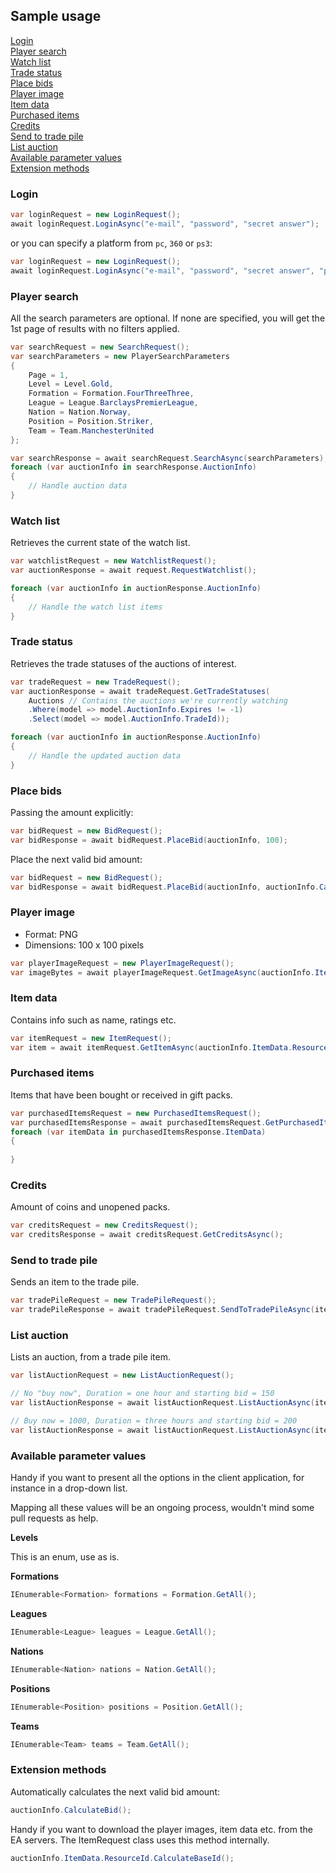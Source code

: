 ## Sample usage

[Login](https://github.com/trydis/Fifa-Ultimate-Team-2013-Toolkit#login)  
[Player search](https://github.com/trydis/Fifa-Ultimate-Team-2013-Toolkit#player-search)  
[Watch list](https://github.com/trydis/Fifa-Ultimate-Team-2013-Toolkit#watch-list)  
[Trade status](https://github.com/trydis/Fifa-Ultimate-Team-2013-Toolkit#trade-status)  
[Place bids](https://github.com/trydis/Fifa-Ultimate-Team-2013-Toolkit#place-bids)  
[Player image](https://github.com/trydis/Fifa-Ultimate-Team-2013-Toolkit#player-image)  
[Item data](https://github.com/trydis/Fifa-Ultimate-Team-2013-Toolkit#item-data)  
[Purchased items](https://github.com/trydis/Fifa-Ultimate-Team-2013-Toolkit#purchased-items)  
[Credits](https://github.com/trydis/Fifa-Ultimate-Team-2013-Toolkit#credits)  
[Send to trade pile](https://github.com/trydis/Fifa-Ultimate-Team-2013-Toolkit#send-to-trade-pile)  
[List auction](https://github.com/trydis/Fifa-Ultimate-Team-2013-Toolkit#list-auction)  
[Available parameter values](https://github.com/trydis/Fifa-Ultimate-Team-2013-Toolkit#available-parameter-values)  
[Extension methods](https://github.com/trydis/Fifa-Ultimate-Team-2013-Toolkit#extension-methods)  

### Login

```csharp
var loginRequest = new LoginRequest();
await loginRequest.LoginAsync("e-mail", "password", "secret answer");
```

or you can specify a platform from `pc`, `360` or `ps3`:

```csharp
var loginRequest = new LoginRequest();
await loginRequest.LoginAsync("e-mail", "password", "secret answer", "pc");
```

### Player search

All the search parameters are optional. If none are specified, you will get the 1st page of results with no filters applied.

```csharp
var searchRequest = new SearchRequest();
var searchParameters = new PlayerSearchParameters
{
    Page = 1,
    Level = Level.Gold,
    Formation = Formation.FourThreeThree,
    League = League.BarclaysPremierLeague,
    Nation = Nation.Norway,
    Position = Position.Striker,
    Team = Team.ManchesterUnited
};

var searchResponse = await searchRequest.SearchAsync(searchParameters);
foreach (var auctionInfo in searchResponse.AuctionInfo)
{
	// Handle auction data
}
```

### Watch list

Retrieves the current state of the watch list.

```csharp
var watchlistRequest = new WatchlistRequest();
var auctionResponse = await request.RequestWatchlist();

foreach (var auctionInfo in auctionResponse.AuctionInfo)
{
	// Handle the watch list items
}
```

### Trade status

Retrieves the trade statuses of the auctions of interest.

```csharp
var tradeRequest = new TradeRequest();
var auctionResponse = await tradeRequest.GetTradeStatuses(
    Auctions // Contains the auctions we're currently watching
    .Where(model => model.AuctionInfo.Expires != -1)
    .Select(model => model.AuctionInfo.TradeId));

foreach (var auctionInfo in auctionResponse.AuctionInfo)
{
	// Handle the updated auction data
}
```

### Place bids

Passing the amount explicitly:

```csharp
var bidRequest = new BidRequest();
var bidResponse = await bidRequest.PlaceBid(auctionInfo, 100);
```

Place the next valid bid amount:

```csharp
var bidRequest = new BidRequest();
var bidResponse = await bidRequest.PlaceBid(auctionInfo, auctionInfo.CalculateBid());
```

### Player image

- Format: PNG
- Dimensions: 100 x 100 pixels

```csharp
var playerImageRequest = new PlayerImageRequest();
var imageBytes = await playerImageRequest.GetImageAsync(auctionInfo.ItemData.ResourceId);
```

### Item data

Contains info such as name, ratings etc.

```csharp
var itemRequest = new ItemRequest();
var item = await itemRequest.GetItemAsync(auctionInfo.ItemData.ResourceId);
```

### Purchased items

Items that have been bought or received in gift packs.

```csharp
var purchasedItemsRequest = new PurchasedItemsRequest();
var purchasedItemsResponse = await purchasedItemsRequest.GetPurchasedItemsAsync();
foreach (var itemData in purchasedItemsResponse.ItemData)
{
    
}
```

### Credits

Amount of coins and unopened packs.

```csharp
var creditsRequest = new CreditsRequest();
var creditsResponse = await creditsRequest.GetCreditsAsync();
```

### Send to trade pile

Sends an item to the trade pile.

```csharp
var tradePileRequest = new TradePileRequest();
var tradePileResponse = await tradePileRequest.SendToTradePileAsync(itemData);
```

### List auction

Lists an auction, from a trade pile item.

```csharp
var listAuctionRequest = new ListAuctionRequest();

// No "buy now", Duration = one hour and starting bid = 150
var listAuctionResponse = await listAuctionRequest.ListAuctionAsync(itemData.Id);

// Buy now = 1000, Duration = three hours and starting bid = 200
var listAuctionResponse = await listAuctionRequest.ListAuctionAsync(itemData.Id, 1000, AuctionDuration.ThreeHours, 200);
```

### Available parameter values

Handy if you want to present all the options in the client application, for instance in a drop-down list.

Mapping all these values will be an ongoing process, wouldn't mind some pull requests as help.

**Levels**

This is an enum, use as is.

**Formations**
```csharp
IEnumerable<Formation> formations = Formation.GetAll();
```

**Leagues**
```csharp
IEnumerable<League> leagues = League.GetAll();
```

**Nations**
```csharp
IEnumerable<Nation> nations = Nation.GetAll();
```

**Positions**
```csharp
IEnumerable<Position> positions = Position.GetAll();
```

**Teams**
```csharp
IEnumerable<Team> teams = Team.GetAll();
```

### Extension methods

Automatically calculates the next valid bid amount:

```csharp
auctionInfo.CalculateBid();
```

Handy if you want to download the player images, item data etc. from the EA servers. The ItemRequest class uses this method internally.

```csharp
auctionInfo.ItemData.ResourceId.CalculateBaseId();
```
